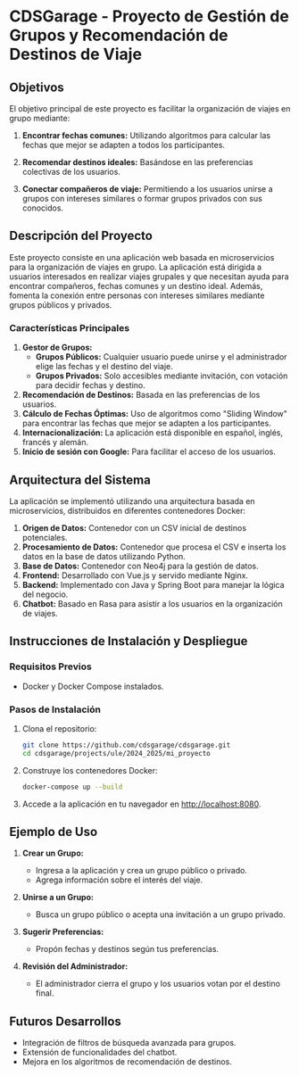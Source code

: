 # CDSGarage - Proyecto de Gestión de Grupos y Recomendación de Destinos de Viaje

## Objetivos

El objetivo principal de este proyecto es facilitar la organización de viajes en grupo mediante:

1. **Encontrar fechas comunes:** Utilizando algoritmos para calcular las fechas que mejor se adapten a todos los participantes.

2. **Recomendar destinos ideales:** Basándose en las preferencias colectivas de los usuarios.

3. **Conectar compañeros de viaje:** Permitiendo a los usuarios unirse a grupos con intereses similares o formar grupos privados con sus conocidos.

## Descripción del Proyecto
Este proyecto consiste en una aplicación web basada en microservicios para la organización de viajes en grupo. La aplicación está dirigida a usuarios interesados en realizar viajes grupales y que necesitan ayuda para encontrar compañeros, fechas comunes y un destino ideal. Además, fomenta la conexión entre personas con intereses similares mediante grupos públicos y privados.

### Características Principales
1. **Gestor de Grupos:**
   - **Grupos Públicos:** Cualquier usuario puede unirse y el administrador elige las fechas y el destino del viaje.
   - **Grupos Privados:** Solo accesibles mediante invitación, con votación para decidir fechas y destino.
2. **Recomendación de Destinos:** Basada en las preferencias de los usuarios.
3. **Cálculo de Fechas Óptimas:** Uso de algoritmos como "Sliding Window" para encontrar las fechas que mejor se adapten a los participantes.
4. **Internacionalización:** La aplicación está disponible en español, inglés, francés y alemán.
5. **Inicio de sesión con Google:** Para facilitar el acceso de los usuarios.

## Arquitectura del Sistema
La aplicación se implementó utilizando una arquitectura basada en microservicios, distribuidos en diferentes contenedores Docker:

1. **Origen de Datos:** Contenedor con un CSV inicial de destinos potenciales.
2. **Procesamiento de Datos:** Contenedor que procesa el CSV e inserta los datos en la base de datos utilizando Python.
3. **Base de Datos:** Contenedor con Neo4j para la gestión de datos.
4. **Frontend:** Desarrollado con Vue.js y servido mediante Nginx.
5. **Backend:** Implementado con Java y Spring Boot para manejar la lógica del negocio.
6. **Chatbot:** Basado en Rasa para asistir a los usuarios en la organización de viajes.

## Instrucciones de Instalación y Despliegue

### Requisitos Previos
- Docker y Docker Compose instalados.

### Pasos de Instalación
1. Clona el repositorio:
   ```bash
   git clone https://github.com/cdsgarage/cdsgarage.git
   cd cdsgarage/projects/ule/2024_2025/mi_proyecto
   ```

2. Construye los contenedores Docker:
   ```bash
   docker-compose up --build
   ```

3. Accede a la aplicación en tu navegador en [http://localhost:8080](http://localhost:8080).

## Ejemplo de Uso
1. **Crear un Grupo:**
   - Ingresa a la aplicación y crea un grupo público o privado.
   - Agrega información sobre el interés del viaje.

2. **Unirse a un Grupo:**
   - Busca un grupo público o acepta una invitación a un grupo privado.

3. **Sugerir Preferencias:**
   - Propón fechas y destinos según tus preferencias.

4. **Revisión del Administrador:**
   - El administrador cierra el grupo y los usuarios votan por el destino final.

## Futuros Desarrollos
- Integración de filtros de búsqueda avanzada para grupos.
- Extensión de funcionalidades del chatbot.
- Mejora en los algoritmos de recomendación de destinos.


